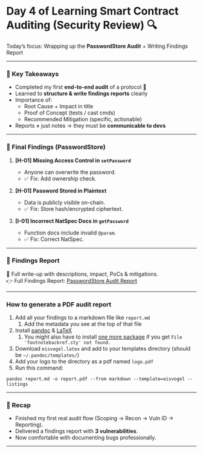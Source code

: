 # Day 4 of Learning Smart Contract Auditing (Security Review) 🔍

Today’s focus: Wrapping up the **PasswordStore Audit** + Writing Findings Report  

---

### 🔑 Key Takeaways
- Completed my first **end-to-end audit** of a protocol 🎉  
- Learned to **structure & write findings reports** clearly  
- Importance of:  
  - Root Cause + Impact in title  
  - Proof of Concept (tests / cast cmds)  
  - Recommended Mitigation (specific, actionable)  
- Reports ≠ just notes → they must be **communicable to devs**  

---

### 🐞 Final Findings (PasswordStore)
1. **[H-01] Missing Access Control in `setPassword`**  
   - Anyone can overwrite the password.  
   - ✅ Fix: Add ownership check.

2. **[H-01] Password Stored in Plaintext**  
   - Data is publicly visible on-chain.  
   - ✅ Fix: Store hash/encrypted ciphertext.

3. **[I-01] Incorrect NatSpec Docs in `getPassword`**  
   - Function docs include invalid `@param`.  
   - ✅ Fix: Correct NatSpec.  

---

### 📝 Findings Report
📂 Full write-up with descriptions, impact, PoCs & mitigations.  
👉 Full Findings Report: [PasswordStore Audit Report](https://github.com/0xrafi-kaji/smart-contract-security-portfolio/blob/main/2025-09-20_PasswordStore_report.pdf)

---

### How to generate a PDF audit report

1. Add all your findings to a markdown file like `report.md`
   1. Add the metadata you see at the top of that file
2. Install [pandoc](https://pandoc.org/installing.html) & [LaTeX](https://www.latex-project.org/get/)
   1. You might also have to install [one more package](https://github.com/Wandmalfarbe/pandoc-latex-template/issues/141) if you get `File 'footnotebackref.sty' not found.`
4. Download `eisvogel.latex` and add to your templates directory (should be `~/.pandoc/templates/`)
5. Add your logo to the directory as a pdf named `logo.pdf`
6. Run this command:
```
pandoc report.md -o report.pdf --from markdown --template=eisvogel --listings
```
---

### 🚀 Recap
- Finished my first real audit flow (Scoping → Recon → Vuln ID → Reporting).  
- Delivered a findings report with **3 vulnerabilities**.  
- Now comfortable with documenting bugs professionally.  

---
